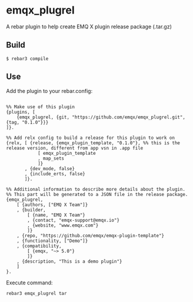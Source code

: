 # emqx_plugrel

A rebar plugin to help create EMQ X plugin release package (.tar.gz)

## Build

    $ rebar3 compile

## Use

Add the plugin to your rebar.config:

```

%% Make use of this plugin
{plugins, [
    {emqx_plugrel, {git, "https://github.com/emqx/emqx_plugrel.git", {tag, "0.1.0"}}}
]}.

%% Add relx config to build a release for this plugin to work on
{relx, [ {release, {emqx_plugin_template, "0.1.0"}, %% this is the release version, different from app vsn in .app file
            [ emqx_plugin_template
            , map_sets
            ]}
       , {dev_mode, false}
       , {include_erts, false}
       ]}.

%% Additional information to describe more details about the plugin.
%% This part will be generated to a JSON file in the release package.
{emqx_plugrel,
    [ {authors, ["EMQ X Team"]}
    , {builder,
        [ {name, "EMQ X Team"}
        , {contact, "emqx-support@emqx.io"}
        , {website, "www.emqx.com"}
        ]}
    , {repo, "https://github.com/emqx/emqx-plugin-template"}
    , {functionality, ["Demo"]}
    , {compatibility,
        [ {emqx, "~> 5.0"}
        ]}
    , {description, "This is a demo plugin"}
    ]
}.

```

Execute command:

```
rebar3 emqx_plugrel tar
```

